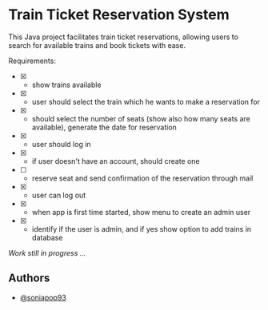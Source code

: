 
# Train Ticket Reservation System

This Java project facilitates train ticket reservations, allowing users to search for available trains and book tickets with ease.

Requirements:

 - [X] - show trains available
 - [X] - user should select the train which he wants to make a reservation for
 - [X] - should select the number of seats (show also how many seats are available), generate the date for reservation
 - [X] - user should log in
 - [X] - if user doesn't have an account, should create one
 - [ ] - reserve seat and send confirmation of the reservation through mail
 - [X] - user can log out
 - [X] - when app is first time started, show menu to create an admin user
 - [X] - identify if the user is admin, and if yes show option to add trains in database


*Work still in progress ...*

## Authors

- [@soniapop93](https://github.com/soniapop93)

